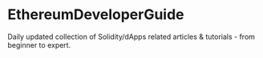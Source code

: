 # EthereumDeveloperGuide
Daily updated collection of Solidity/dApps related articles &amp; tutorials - from beginner to expert.
